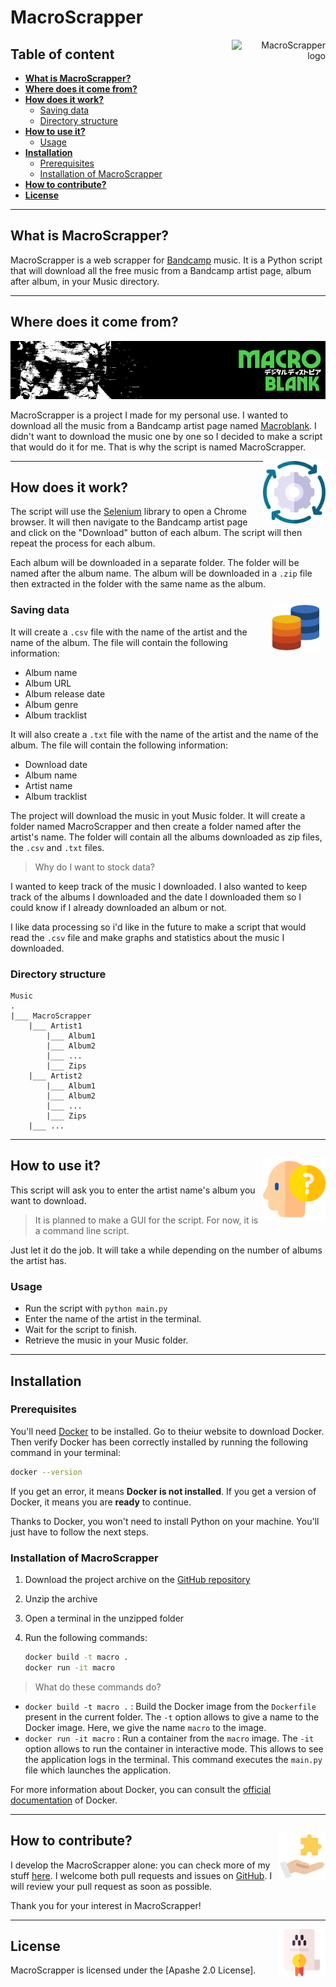 # **MacroScrapper**

<div align=right>
    <img src="./images/MacroLogo.png" alt="MacroScrapper logo" width="150" height="150" align="right" />
</div>

## **Table of content**

* [**What is MacroScrapper?**](#what-is-macroscrapper)
* [**Where does it come from?**](#where-does-it-come-from)
* [**How does it work?**](#how-does-it-work)
  * [Saving data](#saving-data)
  * [Directory structure](#directory-structure)
* [**How to use it?**](#how-to--use-it)
  * [Usage](#usage)
* [**Installation**](#installation)
  * [Prerequisites](#prerequisites)
  * [Installation of MacroScrapper](#installation-macro)
* [**How to contribute?**](#how-to-contribute)
* [**License**](#license)

---

<div id="what-is-macroscrapper">

## **What is MacroScrapper?**

MacroScrapper is a web scrapper for [Bandcamp](https://bandcamp.com) music. It is a Python script that will download all the free music from a Bandcamp artist page, album after album, in your Music directory.

</div>

---

<div id="where-does-it-come-from">

## **Where does it come from?**

![Macroblank Bandcamp banner](./images/macro-banner.png)

MacroScrapper is a project I made for my personal use. I wanted to download all the music from a Bandcamp artist page named [Macroblank](https://macroblank.bandcamp.com/). I didn't want to download the music one by one so I decided to make a script that would do it for me.
That is why the script is named MacroScrapper.

<img src='./images/fonctionnement.png' width=100 align=right>

</div>

---

<div id="how-does-it-work">

## **How does it work?**

The script will use the [Selenium](https://www.selenium.dev/) library to open a Chrome browser. It will then navigate to the Bandcamp artist page and click on the "Download" button of each album. The script will then repeat the process for each album.

Each album will be downloaded in a separate folder. The folder will be named after the album name. The album will be downloaded in a ``.zip`` file then extracted in the folder with the same name as the album.

<img src='./images/bases-de-donnees.png' width=75 align=right style="margin:1vw;">
</div>
<div id="saving-data">

### Saving data

It will create a ``.csv`` file with the name of the artist and the name of the album. The file will contain the following information:

* Album name
* Album URL
* Album release date
* Album genre
* Album tracklist

It will also create a ``.txt`` file with the name of the artist and the name of the album. The file will contain the following information:

* Download date
* Album name
* Artist name
* Album tracklist

The project will download the music in yout Music folder. It will create a folder named MacroScrapper and then create a folder named after the artist's name. The folder will contain all the albums downloaded as zip files, the ``.csv`` and ``.txt`` files.

> Why do I want to stock data?

I wanted to keep track of the music I downloaded. I also wanted to keep track of the albums I downloaded and the date I downloaded them so I could know if I already downloaded an album or not.

I like data processing so i'd like in the future to make a script that would read the ``.csv`` file and make graphs and statistics about the music I downloaded.

</div>
<div id="directory-structure">

### Directory structure

```shell
Music   
.
|___ MacroScrapper
    |___ Artist1
        |___ Album1
        |___ Album2
        |___ ...
        |___ Zips
    |___ Artist2
        |___ Album1
        |___ Album2
        |___ ...
        |___ Zips
    |___ ...
```

</div>

---

<div id="how-to--use-it">

<img src='./images/probleme.png' width=100 align=right>

## **How to use it?**

This script will ask you to enter the artist name's album you want to download.
> It is planned to make a GUI for the script. For now, it is a command line script.

Just let it do the job. It will take a while depending on the number of albums the artist has.

</div>
<div id="usage">

### **Usage**

* Run the script with `python main.py`
* Enter the name of the artist in the terminal.
* Wait for the script to finish.
* Retrieve the music in your Music folder.

</div>

---

<div id="installation">

## **Installation**

<div id="prerequisites">

### **Prerequisites**

You'll need [Docker](https://docs.docker.com/get-docker/) to be installed. Go to theiur website to download Docker. Then verify Docker has been correctly installed by running the following command in your terminal:

```bash
docker --version
```

If you get an error, it means **Docker is not installed**. If you get a version of Docker, it means you are **ready** to continue.

Thanks to Docker, you won't need to install Python on your machine. You'll just have to follow the next steps.

</div>
<div id="installation-macro">

### **Installation of MacroScrapper**

1. Download the project archive on the [GitHub repository](https://github.com/LOISGALLAUD/MacroScrapper)
2. Unzip the archive
3. Open a terminal in the unzipped folder
4. Run the following commands:

    ```bash
    docker build -t macro .
    docker run -it macro
    ```

>What do these commands do?

* `docker build -t macro .` : Build the Docker image from the `Dockerfile` present in the current folder. The `-t` option allows to give a name to the Docker image. Here, we give the name `macro` to the image.
* `docker run -it macro` : Run a container from the `macro` image. The `-it` option allows to run the container in interactive mode. This allows to see the application logs in the terminal. This command executes the `main.py` file which launches the application.

For more information about Docker, you can consult the [official documentation](https://docs.docker.com/) of Docker.

</div>
</div>

---

<div id="how-to-contribute">

<img src='./images/resolution-de-probleme.png' width=75 align=right>

## **How to contribute?**

I develop the MacroScrapper alone: you can check more of my stuff [here](https://github.com/LOISGALLAUD). I welcome both pull requests and issues on [GitHub](https://github.com/LOISGALLAUD/MacroScrapper). I will review your pull request as soon as possible.

Thank you for your interest in MacroScrapper!

</div>

---

<img src='./images/licence.png' width=75 align=right>

## **License**

MacroScrapper is licensed under the [Apashe 2.0 License].
